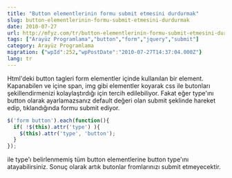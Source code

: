 ```yaml
---
title: "Button elementlerinin formu submit etmesini durdurmak"
slug: button-elementlerinin-formu-submit-etmesini-durdurmak
date: 2010-07-27
url: http://mfyz.com/tr/button-elementlerinin-formu-submit-etmesini-durdurmak/
tags: ["Arayüz Programlama","button","form","jquery","submit"]
category: Arayüz Programlama
migration: {"wpId":252,"wpPostDate":"2010-07-27T14:37:04.000Z"}
lang: tr
---
```


Html'deki button tagleri form elementler içinde kullanılan bir element. Kapanabilen ve içine span, img gibi elementler koyarak css ile butonları şekillendirmenizi kolaylaştırdığı için tercih edilebiliyor. Fakat eğer type'ını button olarak ayarlamazsanız default değeri olan submit şeklinde hareket edip, tıklandığında formu submit ediyor.

```js
$('form button').each(function(){
  if( !$(this).attr('type') ){
    $(this).attr('type', 'button');
  }
});

```

ile type'ı belirlenmemiş tüm button elementlerine button type'ını atayabilirsiniz. Sonuç olarak artık butonlar fromlarınızı submit etmeyecektir.